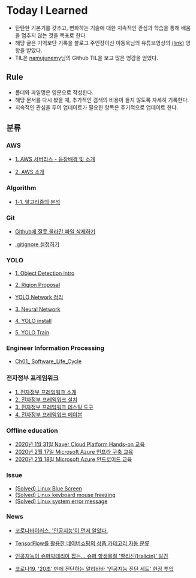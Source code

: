 Today I Learned
===
- 탄탄한 기본기를 갖추고, 변화하는 기술에 대한 지속적인 관심과 학습을 통해 배움을 멈추지 않는 것을 목표로 한다. 
- 해당 글은 기억보단 기록을 블로그 주인장이신 이동욱님의 유튜브영상의 [(link)](https://www.youtube.com/watch?v=V9AGvwPmnZU) 영향을 받았다.   
- TIL은 [namujunemy](https://github.com/namjunemy/TIL)님의 Github TIL을 보고 많은 영감을 얻었다.

Rule
--
- 폴더와 파일명은 영문으로 작성한다.
- 해당 문서를 다시 봤을 때, 추가적인 검색의 비용이 들지 않도록 자세히 기록한다.
- 지속적인 관심을 두어 업데이트가 필요한 항목은 주기적으로 업데이트 한다.


분류
--

### AWS
- [1. AWS 서버리스 - 등장배경 및 소개](https://github.com/174cm/TIL/blob/master/AWS/Ch01_Serverless_intro.md)

- [2. AWS 소개](https://github.com/174cm/TIL/blob/master/AWS/Ch02_AWS_intro.md)
### Algorithm

- [1-1. 알고리즘의 분석](https://github.com/174cm/TIL/blob/master/Algorithm/Chap01_Time_complexity.md)

### Git

- [Github에 잘못 올라간 파일 삭제하기](https://github.com/174cm/TIL/blob/master/Git/Git_cached_and_gitignore.md)

- [.gitignore 설정하기](https://github.com/174cm/TIL/blob/master/Git/Git_gitignore.md)

### YOLO

- [1. Object Detection intro](https://github.com/174cm/TIL/blob/master/YOLO/1.%20Object_Detection_intro.md)

- [2. Rigion Proposal](https://github.com/174cm/TIL/blob/master/YOLO/2.%20Rigion%20Proposal.md)

- [YOLO Network 정리](https://github.com/174cm/TIL/blob/master/YOLO/200109_YOLO_intro.pptx)

- [3. Neural Network](https://github.com/174cm/TIL/blob/master/YOLO/3.%20Neural_Network.md)

- [4. YOLO install](https://github.com/174cm/TIL/blob/master/YOLO/4.%20YOLO_install.md)

- [5. YOLO Train](https://github.com/174cm/TIL/blob/master/YOLO/5.%20YOLO_Training.md)

### Engineer Information Processing

- [Ch01_ Software_Life_Cycle](https://github.com/174cm/TIL/blob/master/Engineer_Information_Processing/Ch01_%20Software_Life_Cycle.md)

### 전자정부 프레임워크 

- [1. 전자정부 프레임워크 소개](https://github.com/174cm/TIL/blob/master/eGovFramework/eGovFramework_intro.md)
- [2. 전자정부 프레임워크 설치](https://github.com/174cm/TIL/blob/master/eGovFramework/eGovFramework_install.md)
- [3. 전자정부 프레임워크 테스팅 도구](https://github.com/174cm/TIL/blob/master/eGovFramework/eGovFramework_Testing_tool.md)
- [4. 전자정부 프레임워크 메이븐](https://github.com/174cm/TIL/blob/master/eGovFramework/eGovFramework_Maven.md)

### Offline education

- [2020년 1월 31일 Naver Cloud Platform Hands-on 교육](https://github.com/174cm/TIL/blob/master/Education/NaverCloudPlatform_Edu/200131_NCP_Edu.md)
- [2020년 2월 17일 Microsoft Azure 인프라 구축 교육](https://github.com/174cm/TIL/blob/master/Education/Microsoft_Azure_Edu/202017_Microsoft_Azure_Education_Infra.md)
- [2020년 2월 18일 Microsoft Azure 안드로이드 교육](https://github.com/174cm/TIL/blob/master/Education/NaverCloudPlatform_Edu/200131_NCP_Edu.md)

### Issue

- [(Solved) Linux Blue Screen](https://github.com/174cm/TIL/blob/master/Issue/linux_blue_screen.md)
- [(Solved) Linux keyboard mouse freezing](https://github.com/174cm/TIL/blob/master/Issue/linux_keyboard_mouse_freezing.md)
- [(Solved) Linux system error message](https://github.com/174cm/TIL/blob/master/Issue/linux_system_error_message.md)

### News

- [코로나바이러스, '인공지능'이 먼저 알았다.](https://news.mt.co.kr/mtview.php?no=2020012716255562500)

- [TensorFlow를 활용한 네이버쇼핑의 상품 카테고리 자동 분류](https://d2.naver.com/helloworld/1264836?fbclid=IwAR1XjeaQb3X8flgx1_lsj96ijCJawfyhfFywqY-acbu_XL8A5ObELXUvhPI)

- [인공지능이 슈퍼박테리아 잡는... 슈퍼 항생물질 '할리신(Halicin)' 발견](http://www.aitimes.kr/news/articleView.html?idxno=15462&fbclid=IwAR3lc0V5vLSK9m0q8MDMPGj1BuouCielrxn25jfU0mj91xz6QeOFjm84shY)

- [코로나19, '20초' 만에 진단하는 알리바바 '인공지능 진단 세트' 현장 투입](http://www.aitimes.kr/news/articleView.html?idxno=15514&fbclid=IwAR37RxjvnSpBFHisr1Hnlok15x3WLWeJ17-T_W4i4PHWBhP0SWM3_bb8j2M)